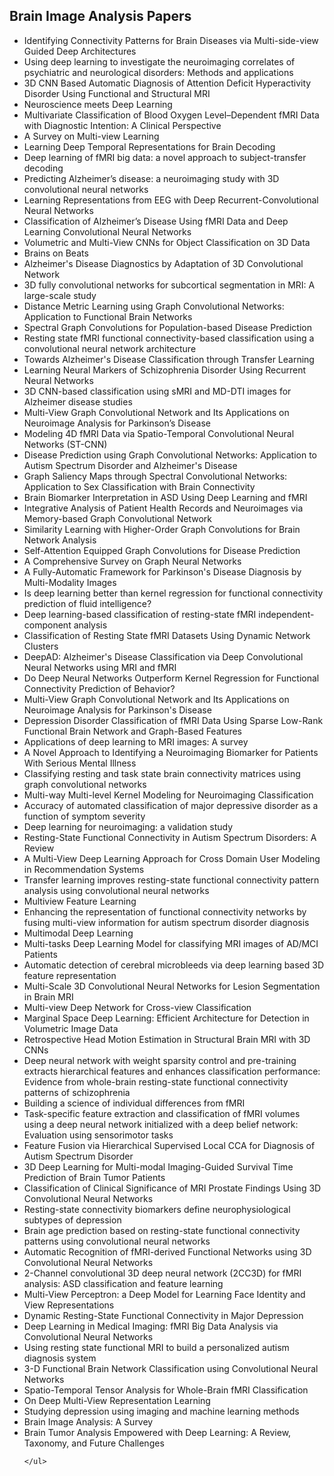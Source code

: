 <h2>Brain Image Analysis Papers </h2>


<ul>

                             

 <li><a target="_blank" href="https://github.com/manjunath5496/Brain-Image-Analysis-Papers/blob/master/br(1).pdf" style="text-decoration:none;">Identifying Connectivity Patterns for Brain Diseases via Multi-side-view Guided Deep Architectures</a></li>

 <li><a target="_blank" href="https://github.com/manjunath5496/Brain-Image-Analysis-Papers/blob/master/br(2).pdf" style="text-decoration:none;">Using deep learning to investigate the neuroimaging correlates of psychiatric and neurological disorders: Methods and applications</a></li>

<li><a target="_blank" href="https://github.com/manjunath5496/Brain-Image-Analysis-Papers/blob/master/br(3).pdf" style="text-decoration:none;">3D CNN Based Automatic Diagnosis of Attention Deficit Hyperactivity Disorder Using Functional and Structural MRI</a></li>
 <li><a target="_blank" href="https://github.com/manjunath5496/Brain-Image-Analysis-Papers/blob/master/br(4).pdf" style="text-decoration:none;">Neuroscience meets Deep Learning</a></li>                              
<li><a target="_blank" href="https://github.com/manjunath5496/Brain-Image-Analysis-Papers/blob/master/br(5).pdf" style="text-decoration:none;">Multivariate Classification of Blood Oxygen Level–Dependent fMRI Data with Diagnostic Intention: A Clinical Perspective</a></li>
<li><a target="_blank" href="https://github.com/manjunath5496/Brain-Image-Analysis-Papers/blob/master/br(6).pdf" style="text-decoration:none;">A Survey on Multi-view Learning</a></li>
 <li><a target="_blank" href="https://github.com/manjunath5496/Brain-Image-Analysis-Papers/blob/master/br(7).pdf" style="text-decoration:none;">Learning Deep Temporal Representations for Brain Decoding</a></li>

 <li><a target="_blank" href="https://github.com/manjunath5496/Brain-Image-Analysis-Papers/blob/master/br(8).pdf" style="text-decoration:none;"> Deep learning of fMRI big data: a novel approach to subject-transfer decoding </a></li>
   <li><a target="_blank" href="https://github.com/manjunath5496/Brain-Image-Analysis-Papers/blob/master/br(9).pdf" style="text-decoration:none;">Predicting Alzheimer’s disease: a neuroimaging study with 3D convolutional neural networks</a></li>
  
   
 <li><a target="_blank" href="https://github.com/manjunath5496/Brain-Image-Analysis-Papers/blob/master/br(10).pdf" style="text-decoration:none;">Learning Representations from EEG with Deep Recurrent-Convolutional Neural Networks </a></li>                              
<li><a target="_blank" href="https://github.com/manjunath5496/Brain-Image-Analysis-Papers/blob/master/br(11).pdf" style="text-decoration:none;">Classification of Alzheimer’s Disease Using fMRI Data and Deep Learning Convolutional Neural Networks</a></li>
<li><a target="_blank" href="https://github.com/manjunath5496/Brain-Image-Analysis-Papers/blob/master/br(12).pdf" style="text-decoration:none;">Volumetric and Multi-View CNNs for Object Classification on 3D Data</a></li>
<li><a target="_blank" href="https://github.com/manjunath5496/Brain-Image-Analysis-Papers/blob/master/br(13).pdf" style="text-decoration:none;">Brains on Beats</a></li>

<li><a target="_blank" href="https://github.com/manjunath5496/Brain-Image-Analysis-Papers/blob/master/br(14).pdf" style="text-decoration:none;">Alzheimer's Disease Diagnostics by Adaptation of 3D Convolutional Network</a></li>
                              
<li><a target="_blank" href="https://github.com/manjunath5496/Brain-Image-Analysis-Papers/blob/master/br(15).pdf" style="text-decoration:none;">3D fully convolutional networks for subcortical segmentation in MRI: A large-scale study</a></li>

<li><a target="_blank" href="https://github.com/manjunath5496/Brain-Image-Analysis-Papers/blob/master/br(16).pdf" style="text-decoration:none;">Distance Metric Learning using Graph Convolutional Networks: Application to Functional Brain Networks</a></li>

  <li><a target="_blank" href="https://github.com/manjunath5496/Brain-Image-Analysis-Papers/blob/master/br(17).pdf" style="text-decoration:none;">Spectral Graph Convolutions for
Population-based Disease Prediction</a></li>   
  
<li><a target="_blank" href="https://github.com/manjunath5496/Brain-Image-Analysis-Papers/blob/master/br(18).pdf" style="text-decoration:none;">Resting state fMRI functional connectivity-based classification using a convolutional neural network architecture</a></li> 

  
<li><a target="_blank" href="https://github.com/manjunath5496/Brain-Image-Analysis-Papers/blob/master/br(19).pdf" style="text-decoration:none;">Towards Alzheimer's Disease Classification through Transfer Learning</a></li> 

<li><a target="_blank" href="https://github.com/manjunath5496/Brain-Image-Analysis-Papers/blob/master/br(20).pdf" style="text-decoration:none;">Learning Neural Markers of Schizophrenia Disorder Using Recurrent Neural Networks</a></li>

<li><a target="_blank" href="https://github.com/manjunath5496/Brain-Image-Analysis-Papers/blob/master/br(21).pdf" style="text-decoration:none;">3D CNN-based classification using sMRI and MD-DTI images for Alzheimer disease studies</a></li>
<li><a target="_blank" href="https://github.com/manjunath5496/Brain-Image-Analysis-Papers/blob/master/br(22).pdf" style="text-decoration:none;">Multi-View Graph Convolutional Network and Its Applications on Neuroimage Analysis for Parkinson’s Disease</a></li> 
 <li><a target="_blank" href="https://github.com/manjunath5496/Brain-Image-Analysis-Papers/blob/master/br(23).pdf" style="text-decoration:none;">Modeling 4D fMRI Data via Spatio-Temporal Convolutional Neural Networks (ST-CNN)</a></li> 
 

   <li><a target="_blank" href="https://github.com/manjunath5496/Brain-Image-Analysis-Papers/blob/master/br(24).pdf" style="text-decoration:none;">Disease Prediction using Graph Convolutional Networks: Application to Autism Spectrum Disorder and Alzheimer's Disease</a></li>
 
   <li><a target="_blank" href="https://github.com/manjunath5496/Brain-Image-Analysis-Papers/blob/master/br(25).pdf" style="text-decoration:none;">Graph Saliency Maps through Spectral Convolutional Networks: Application to Sex Classification with Brain Connectivity</a></li>                              
 <li><a target="_blank" href="https://github.com/manjunath5496/Brain-Image-Analysis-Papers/blob/master/br(26).pdf" style="text-decoration:none;">Brain Biomarker Interpretation in ASD Using Deep Learning and fMRI</a></li>
 <li><a target="_blank" href="https://github.com/manjunath5496/Brain-Image-Analysis-Papers/blob/master/br(27).pdf" style="text-decoration:none;">Integrative Analysis of Patient Health Records and Neuroimages via Memory-based Graph Convolutional Network</a></li>
   
 
   <li><a target="_blank" href="https://github.com/manjunath5496/Brain-Image-Analysis-Papers/blob/master/br(28).pdf" style="text-decoration:none;">Similarity Learning with Higher-Order Graph Convolutions for Brain Network Analysis</a></li>
 
   <li><a target="_blank" href="https://github.com/manjunath5496/Brain-Image-Analysis-Papers/blob/master/br(29).pdf" style="text-decoration:none;">Self-Attention Equipped Graph Convolutions for Disease Prediction </a></li>                              

  <li><a target="_blank" href="https://github.com/manjunath5496/Brain-Image-Analysis-Papers/blob/master/br(30).pdf" style="text-decoration:none;">A Comprehensive Survey on Graph Neural Networks</a></li>
 
   <li><a target="_blank" href="https://github.com/manjunath5496/Brain-Image-Analysis-Papers/blob/master/br(31).pdf" style="text-decoration:none;">A Fully-Automatic Framework for Parkinson's Disease Diagnosis by Multi-Modality Images</a></li> 
    <li><a target="_blank" href="https://github.com/manjunath5496/Brain-Image-Analysis-Papers/blob/master/br(32).pdf" style="text-decoration:none;">Is deep learning better than kernel regression for functional connectivity prediction of fluid intelligence?</a></li> 

   <li><a target="_blank" href="https://github.com/manjunath5496/Brain-Image-Analysis-Papers/blob/master/br(33).pdf" style="text-decoration:none;">Deep learning-based classification of resting-state fMRI independent-component analysis</a></li>                              

  <li><a target="_blank" href="https://github.com/manjunath5496/Brain-Image-Analysis-Papers/blob/master/br(34).pdf" style="text-decoration:none;">Classification of Resting State fMRI Datasets Using Dynamic Network Clusters</a></li> 
 
  <li><a target="_blank" href="https://github.com/manjunath5496/Brain-Image-Analysis-Papers/blob/master/br(35).pdf" style="text-decoration:none;">DeepAD: Alzheimer's Disease Classification via Deep Convolutional Neural Networks using MRI and fMRI</a></li> 

  <li><a target="_blank" href="https://github.com/manjunath5496/Brain-Image-Analysis-Papers/blob/master/br(36).pdf" style="text-decoration:none;">Do Deep Neural Networks Outperform Kernel Regression for Functional Connectivity Prediction of Behavior?</a></li> 
 
<li><a target="_blank" href="https://github.com/manjunath5496/Brain-Image-Analysis-Papers/blob/master/br(37).pdf" style="text-decoration:none;">Multi-View Graph Convolutional Network and Its Applications on Neuroimage Analysis for Parkinson's Disease</a></li>
 <li><a target="_blank" href="https://github.com/manjunath5496/Brain-Image-Analysis-Papers/blob/master/br(38).pdf" style="text-decoration:none;">Depression Disorder Classification of fMRI Data Using Sparse Low-Rank Functional Brain Network and Graph-Based Features</a></li>
<li><a target="_blank" href="https://github.com/manjunath5496/Brain-Image-Analysis-Papers/blob/master/br(39).pdf" style="text-decoration:none;">Applications of deep learning to MRI images: A survey</a></li>
 <li><a target="_blank" href="https://github.com/manjunath5496/Brain-Image-Analysis-Papers/blob/master/br(40).pdf" style="text-decoration:none;">A Novel Approach to Identifying a Neuroimaging Biomarker for Patients With Serious Mental Illness</a></li>                              
<li><a target="_blank" href="https://github.com/manjunath5496/Brain-Image-Analysis-Papers/blob/master/br(41).pdf" style="text-decoration:none;">Classifying resting and task state brain connectivity matrices using graph convolutional networks</a></li>
<li><a target="_blank" href="https://github.com/manjunath5496/Brain-Image-Analysis-Papers/blob/master/br(42).pdf" style="text-decoration:none;">Multi-way Multi-level Kernel Modeling for Neuroimaging Classification</a></li>
 
  <li><a target="_blank" href="https://github.com/manjunath5496/Brain-Image-Analysis-Papers/blob/master/br(43).pdf" style="text-decoration:none;">Accuracy of automated classification of major depressive disorder as a function of symptom severity</a></li>
 <li><a target="_blank" href="https://github.com/manjunath5496/Brain-Image-Analysis-Papers/blob/master/br(44).pdf" style="text-decoration:none;">Deep learning for neuroimaging: a validation study</a></li>
   <li><a target="_blank" href="https://github.com/manjunath5496/Brain-Image-Analysis-Papers/blob/master/br(45).pdf" style="text-decoration:none;">Resting-State Functional
Connectivity in Autism Spectrum Disorders: A Review</a></li>  
   
<li><a target="_blank" href="https://github.com/manjunath5496/Brain-Image-Analysis-Papers/blob/master/br(46).pdf" style="text-decoration:none;">A Multi-View Deep Learning Approach for Cross Domain User Modeling in Recommendation Systems</a></li> 
                             
<li><a target="_blank" href="https://github.com/manjunath5496/Brain-Image-Analysis-Papers/blob/master/br(47).pdf" style="text-decoration:none;">Transfer learning improves resting-state functional connectivity pattern analysis using convolutional neural networks</a></li>
<li><a target="_blank" href="https://github.com/manjunath5496/Brain-Image-Analysis-Papers/blob/master/br(48).pdf" style="text-decoration:none;">Multiview Feature Learning</a></li>

<li><a target="_blank" href="https://github.com/manjunath5496/Brain-Image-Analysis-Papers/blob/master/br(49).pdf" style="text-decoration:none;">Enhancing the representation of functional connectivity networks by fusing multi-view information for autism spectrum disorder diagnosis</a></li>
                              
<li><a target="_blank" href="https://github.com/manjunath5496/Brain-Image-Analysis-Papers/blob/master/br(50).pdf" style="text-decoration:none;">Multimodal Deep Learning</a></li>
<li><a target="_blank" href="https://github.com/manjunath5496/Brain-Image-Analysis-Papers/blob/master/br(51).pdf" style="text-decoration:none;">Multi-tasks Deep Learning Model for classifying MRI images of AD/MCI Patients</a></li>
<li><a target="_blank" href="https://github.com/manjunath5496/Brain-Image-Analysis-Papers/blob/master/br(52).pdf" style="text-decoration:none;">Automatic detection of cerebral microbleeds via deep learning based 3D feature representation</a></li>

<li><a target="_blank" href="https://github.com/manjunath5496/Brain-Image-Analysis-Papers/blob/master/br(53).pdf" style="text-decoration:none;">Multi-Scale 3D Convolutional Neural Networks for Lesion Segmentation in Brain MRI</a></li>
 
<li><a target="_blank" href="https://github.com/manjunath5496/Brain-Image-Analysis-Papers/blob/master/br(54).pdf" style="text-decoration:none;">Multi-view Deep Network for Cross-view Classification </a></li>

<li><a target="_blank" href="https://github.com/manjunath5496/Brain-Image-Analysis-Papers/blob/master/br(55).pdf" style="text-decoration:none;">Marginal Space Deep Learning: Efficient Architecture for Detection in Volumetric Image Data</a></li>
 
  <li><a target="_blank" href="https://github.com/manjunath5496/Brain-Image-Analysis-Papers/blob/master/br(56).pdf" style="text-decoration:none;">Retrospective Head Motion Estimation in Structural Brain MRI with 3D CNNs </a></li>                              

  <li><a target="_blank" href="https://github.com/manjunath5496/Brain-Image-Analysis-Papers/blob/master/br(57).pdf" style="text-decoration:none;">Deep neural network with weight sparsity control and pre-training extracts hierarchical features and enhances classification performance: Evidence from whole-brain resting-state functional connectivity patterns of schizophrenia</a></li>
 
   <li><a target="_blank" href="https://github.com/manjunath5496/Brain-Image-Analysis-Papers/blob/master/br(58).pdf" style="text-decoration:none;">Building a science of individual differences from fMRI</a></li>
    <li><a target="_blank" href="https://github.com/manjunath5496/Brain-Image-Analysis-Papers/blob/master/br(59).pdf" style="text-decoration:none;">Task-specific feature extraction and classification of fMRI volumes using a deep neural network initialized with a deep belief network: Evaluation using sensorimotor tasks</a></li>
 
  <li><a target="_blank" href="https://github.com/manjunath5496/Brain-Image-Analysis-Papers/blob/master/br(60).pdf" style="text-decoration:none;">Feature Fusion via Hierarchical Supervised Local CCA for Diagnosis of Autism Spectrum Disorder </a></li>
 
   <li><a target="_blank" href="https://github.com/manjunath5496/Brain-Image-Analysis-Papers/blob/master/br(61).pdf" style="text-decoration:none;">3D Deep Learning for Multi-modal Imaging-Guided Survival Time Prediction of Brain Tumor Patients</a></li>
 
   <li><a target="_blank" href="https://github.com/manjunath5496/Brain-Image-Analysis-Papers/blob/master/br(62).pdf" style="text-decoration:none;">Classification of Clinical Significance of MRI Prostate Findings Using 3D Convolutional Neural Networks</a></li>
 
   <li><a target="_blank" href="https://github.com/manjunath5496/Brain-Image-Analysis-Papers/blob/master/br(63).pdf" style="text-decoration:none;">Resting-state connectivity biomarkers define neurophysiological subtypes of depression</a></li>                              

  <li><a target="_blank" href="https://github.com/manjunath5496/Brain-Image-Analysis-Papers/blob/master/br(64).pdf" style="text-decoration:none;">Brain age prediction based on resting-state functional connectivity patterns using convolutional neural networks</a></li>
 
   <li><a target="_blank" href="https://github.com/manjunath5496/Brain-Image-Analysis-Papers/blob/master/br(65).pdf" style="text-decoration:none;">Automatic Recognition of fMRI-derived Functional Networks using 3D Convolutional Neural Networks</a></li> 

   <li><a target="_blank" href="https://github.com/manjunath5496/Brain-Image-Analysis-Papers/blob/master/br(66).pdf" style="text-decoration:none;">2-Channel convolutional 3D deep neural network (2CC3D) for fMRI analysis: ASD classification and feature learning</a></li> 
 
   <li><a target="_blank" href="https://github.com/manjunath5496/Brain-Image-Analysis-Papers/blob/master/br(67).pdf" style="text-decoration:none;">Multi-View Perceptron: a Deep Model for Learning Face Identity and View Representations</a></li>                              

  <li><a target="_blank" href="https://github.com/manjunath5496/Brain-Image-Analysis-Papers/blob/master/br(68).pdf" style="text-decoration:none;">Dynamic Resting-State Functional Connectivity in Major Depression</a></li> 
 
  
   <li><a target="_blank" href="https://github.com/manjunath5496/Brain-Image-Analysis-Papers/blob/master/br(69).pdf" style="text-decoration:none;">Deep Learning in Medical Imaging: fMRI Big Data Analysis via Convolutional Neural Networks</a></li>                              

  <li><a target="_blank" href="https://github.com/manjunath5496/Brain-Image-Analysis-Papers/blob/master/br(70).pdf" style="text-decoration:none;">Using resting state functional MRI to build a personalized autism diagnosis system</a></li> 
  
 
 <li><a target="_blank" href="https://github.com/manjunath5496/Brain-Image-Analysis-Papers/blob/master/br(71).pdf" style="text-decoration:none;">3-D Functional Brain Network Classification using Convolutional Neural Networks</a></li>
 
 <li><a target="_blank" href="https://github.com/manjunath5496/Brain-Image-Analysis-Papers/blob/master/br(72).pdf" style="text-decoration:none;">Spatio-Temporal Tensor Analysis for Whole-Brain fMRI Classification</a></li> 
 
 
 <li><a target="_blank" href="https://github.com/manjunath5496/Brain-Image-Analysis-Papers/blob/master/br(73).pdf" style="text-decoration:none;">On Deep Multi-View Representation Learning</a></li>
  <li><a target="_blank" href="https://github.com/manjunath5496/Brain-Image-Analysis-Papers/blob/master/br(74).pdf" style="text-decoration:none;">Studying depression using imaging and machine learning methods</a></li>
  
   <li><a target="_blank" href="https://github.com/manjunath5496/Brain-Image-Analysis-Papers/blob/master/br(75).pdf" style="text-decoration:none;">Brain Image Analysis: A Survey</a></li>
  <li><a target="_blank" href="https://github.com/manjunath5496/Brain-Image-Analysis-Papers/blob/master/br(76).pdf" style="text-decoration:none;">Brain Tumor Analysis Empowered with Deep Learning: A Review, Taxonomy, and Future Challenges</a></li>
  
  
  
    </ul>
  
  
  
